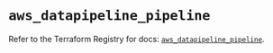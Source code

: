 # `aws_datapipeline_pipeline`

Refer to the Terraform Registry for docs: [`aws_datapipeline_pipeline`](https://registry.terraform.io/providers/hashicorp/aws/6.3.0/docs/resources/datapipeline_pipeline).
